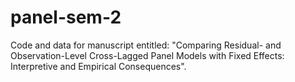 # panel-sem-2
Code and data for manuscript entitled: "Comparing Residual- and Observation-Level Cross-Lagged Panel Models with Fixed Effects: Interpretive and Empirical Consequences".
